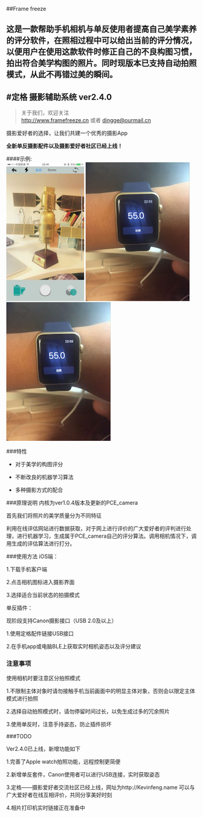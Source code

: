 ##Frame freeze

这是一款帮助手机相机与单反使用者提高自己美学素养的评分软件，在照相过程中可以给出当前的评分情况，以便用户在使用这款软件时修正自己的不良构图习惯，拍出符合美学构图的照片。同时现版本已支持自动拍照模式，从此不再错过美的瞬间。
---
#定格 摄影辅助系统 ver2.4.0
-------------

> 关于我们，欢迎关注  
  http://www.framefreeze.cn 或者 dingge@ourmail.cn

摄影爱好者的选择，让我们共建一个优秀的摄影App

__全新单反摄影配件以及摄影爱好者社区已经上线！__

####示例:  
<img src="https://github.com/framefreeze/DingGe/raw/Dev/Document/项目图片4.jpg" height=367px weight=205> 
<img src="https://github.com/framefreeze/DingGe/raw/Dev/Document/项目图片5.jpg" height=367px weight=205>
<img src="https://github.com/framefreeze/DingGe/raw/Dev/Document/项目图片6.jpg" height=367px weight=205>


###特性
- 对于美学的构图评分

- 不断改良的机器学习算法

- 多种摄影方式的配合

###原理说明
内核为ver1.0.4版本及更新的PCE_camera

首先我们将照片的美学质量分为不同特征

利用在线评估网站进行数据获取，对于网上进行评价的广大爱好者的评判进行处理，进行机器学习，生成属于PCE_camera自己的评分算法。调用相机情况下，调用生成的评估算法进行打分。


###使用方法
iOS端：

1.下载手机客户端

2.点击相机图标进入摄影界面

3.选择适合当前状态的拍摄模式

单反插件：

现阶段支持Canon摄影接口（USB 2.0及以上）

1.使用定格配件链接USB接口

2.在手机app或电脑BLE上获取实时相机姿态以及评分建议

### 注意事项
使用相机时要注意区分拍照模式

1.不限制主体对象时请勿接触手机当前画面中的明显主体对象，否则会以限定主体模式进行拍照

2.选择自动拍照模式时，请勿停留时间过长，以免生成过多的冗余照片

3.使用单反时，注意手持姿态，防止插件损坏

###TODO

Ver2.4.0已上线，新增功能如下

1.完善了Apple watch拍照功能，远程控制更简便

2.新增单反套件，Canon使用者可以进行USB连接，实时获取姿态

3.定格——摄影爱好者交流社区已经上线，网址为http://Kevinfeng.name 可以与广大爱好者在线互相评价，共同分享美好时刻

4.相片打印机实时链接正在准备中

